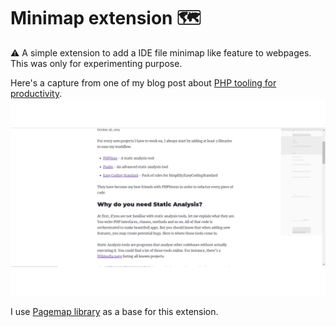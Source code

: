 # Minimap extension 🗺️

⚠️ A simple extension to add a IDE file minimap like feature to webpages. This was only for experimenting purpose.

Here's a capture from one of my blog post about [PHP tooling for productivity](https://www.dylan-ballandras.fr/enhance-productivity-php).
![Screenshot as example](capture.png)

I use [Pagemap library](https://larsjung.de/pagemap/) as a base for this extension.